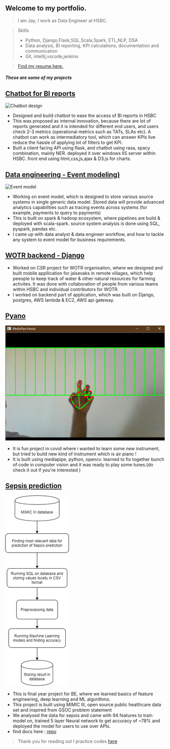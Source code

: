 ## Welcome to my portfolio. 
> I am Jay, I work as Data Engineer at HSBC. 

> Skills
> - Python, Django,Flask,SQL,Scala,Spark, ETL,NLP, DSA
> - Data analysis, BI reporting, KPI calculations, documentation and communication 
> - Git, intellij,vscode,jenkins

> [Find my resume here.](https://drive.google.com/file/d/1AeTIJHB9wTVs4M9Pnq7sJn8PXB-KyJgb/view) 
>
##### These are some of my projects

## [Chatbot for BI reports](https://github.com/jaykhatri0875) 
![Chatbot design]()
* Designed and build chatbot to ease the access of BI reports in HSBC
* This was proposed as internal innovation, because there are lot of reports generated and it is intended for different end users, and users check 2-3 metrics (operational metrics such as TATs, SLAs etc). A chatbot can work as intermediatory tool, which can answer KPIs live reduce the hassle of applying lot of filters to get KPI. 
* Built a client facing API using flask, and chatbot using rasa, spacy combination, mainly NER. deployed it over windows IIS server within HSBC. front end using html,css,js,ajax & D3.js for charts. 

## [Data engineering - Event modeling)](https://github.com/jaykhatri0875)
![Event model]()
* Working on event model, which is designed to store various source systems in single generic data model. Stored data will provide advanced analytics capabilities such as tracing events across systems (for example, payments to query to payments)
* This is built on spark & hadoop ecosystem, where pipelines are build & deployed with scala-spark. source system analysis is done using SQL, pyspark, pandas etc. 
* I came up with data analyst & data engineer workflow, and how to tackle any system to event model for business requirements. 

## [WOTR backend - Django](https://github.com/jaykhatri0875) 
* Worked on CSR project for WOTR organisation, where we designed and built mobile appllication for jalsevaks in remote villages, which help peeople to keep track of water & other natural resources for farming activites. It was done with collaboration of people from various teams within HSBC and individual contributors for WOTR.
* I worked on backend part of application, which was built on Django, postgres, AWS lambda & EC2, AWS api gateway. 

## [Pyano](https://github.com/jaykhatri0875/pyano)
![Pyano](https://github.com/jaykhatri0875/pyano/blob/master/sample/pressed.png)
* It is fun project in covid where i wanted to learn some new instrument, but tried to build new kind of instrument which is air piano !
* It is built using mediapipe, python, opencv. learned to fix together bunch of code in computer vision and it was ready to play some tunes.(do check it out if you're interested ) 

## [Sepsis prediction](https://www.youtube.com/watch?v=FO7qGea7saE&ab_channel=jaykhatri)
![flowchart](https://github.com/jaykhatri0875/jay-khatri-portfolio/blob/main/flowdiagram.png)
* This is final year project for BE, where we learned basics of feature engineering, deep learning and ML algorithms. 
* This project is built using MIMIC III, open source public healthcare data set and inspired from GSOC problem statement
* We analysed the data for sepsis and came with 94 features to train model on, trained 5 layer Neural network to get accuracy of ~78% and deployed the model for users to use over APIs. 
* find docs here : [repo](https://github.com/AdarshShah/final-year-project)

> Thank you for reading out
> I practice codes [here](https://github.com/jaykhatri0875/DSA-implementation)
